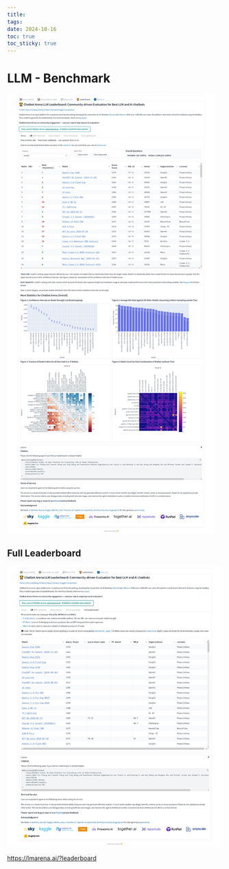 ```yaml
---
title: 
tags: 
date: 2024-10-16
toc: true
toc_sticky: true
---
```



# LLM - Benchmark 

![](../_asset/2024-10-16-llm-POC-20241219171110.jpg)

## Full Leaderboard 

![](../_asset/2024-10-16-llm-POC-20241219171319.jpg)


https://lmarena.ai/?leaderboard


